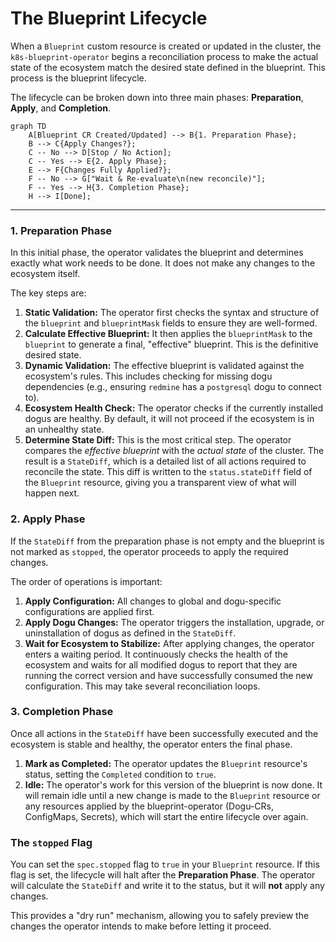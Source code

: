 # The Blueprint Lifecycle

When a `Blueprint` custom resource is created or updated in the cluster, the `k8s-blueprint-operator` begins a reconciliation process to make the actual state of the ecosystem match the desired state defined in the blueprint. This process is the blueprint lifecycle.

The lifecycle can be broken down into three main phases: **Preparation**, **Apply**, and **Completion**.

```mermaid
graph TD
    A[Blueprint CR Created/Updated] --> B{1. Preparation Phase};
    B --> C{Apply Changes?};
    C -- No --> D[Stop / No Action];
    C -- Yes --> E{2. Apply Phase};
    E --> F{Changes Fully Applied?};
    F -- No --> G["Wait & Re-evaluate\n(new reconcile)"];
    F -- Yes --> H{3. Completion Phase};
    H --> I[Done];
```

---

### 1. Preparation Phase

In this initial phase, the operator validates the blueprint and determines exactly what work needs to be done. It does not make any changes to the ecosystem itself.

The key steps are:

1.  **Static Validation:** The operator first checks the syntax and structure of the `blueprint` and `blueprintMask` fields to ensure they are well-formed.
2.  **Calculate Effective Blueprint:** It then applies the `blueprintMask` to the `blueprint` to generate a final, "effective" blueprint. This is the definitive desired state.
3.  **Dynamic Validation:** The effective blueprint is validated against the ecosystem's rules. This includes checking for missing dogu dependencies (e.g., ensuring `redmine` has a `postgresql` dogu to connect to).
4.  **Ecosystem Health Check:** The operator checks if the currently installed dogus are healthy. By default, it will not proceed if the ecosystem is in an unhealthy state.
5.  **Determine State Diff:** This is the most critical step. The operator compares the *effective blueprint* with the *actual state* of the cluster. The result is a `StateDiff`, which is a detailed list of all actions required to reconcile the state. This diff is written to the `status.stateDiff` field of the `Blueprint` resource, giving you a transparent view of what will happen next.

### 2. Apply Phase

If the `StateDiff` from the preparation phase is not empty and the blueprint is not marked as `stopped`, the operator proceeds to apply the required changes.

The order of operations is important:

1.  **Apply Configuration:** All changes to global and dogu-specific configurations are applied first.
2.  **Apply Dogu Changes:** The operator triggers the installation, upgrade, or uninstallation of dogus as defined in the `StateDiff`.
3.  **Wait for Ecosystem to Stabilize:** After applying changes, the operator enters a waiting period. It continuously checks the health of the ecosystem and waits for all modified dogus to report that they are running the correct version and have successfully consumed the new configuration. This may take several reconciliation loops.

### 3. Completion Phase

Once all actions in the `StateDiff` have been successfully executed and the ecosystem is stable and healthy, the operator enters the final phase.

1.  **Mark as Completed:** The operator updates the `Blueprint` resource's status, setting the `Completed` condition to `true`.
2.  **Idle:** The operator's work for this version of the blueprint is now done. It will remain idle until a new change is made to the `Blueprint` resource or any resources applied by the blueprint-operator (Dogu-CRs, ConfigMaps, Secrets), which will start the entire lifecycle over again.

### The `stopped` Flag

You can set the `spec.stopped` flag to `true` in your `Blueprint` resource. If this flag is set, the lifecycle will halt after the **Preparation Phase**. The operator will calculate the `StateDiff` and write it to the status, but it will **not** apply any changes.

This provides a "dry run" mechanism, allowing you to safely preview the changes the operator intends to make before letting it proceed.
